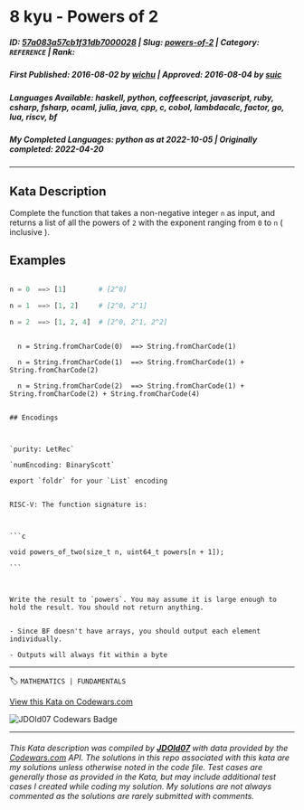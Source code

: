 # 8 kyu - Powers of 2

##### **ID**: [57a083a57cb1f31db7000028](https://www.codewars.com/kata/57a083a57cb1f31db7000028) | **Slug**: [powers-of-2](https://www.codewars.com/kata/57a083a57cb1f31db7000028) | **Category**: `REFERENCE` | **Rank**: <span style="color:white">8 kyu</span>

##### **First Published**: 2016-08-02 ***by*** [wichu](https://www.codewars.com/users/wichu) | **Approved**: 2016-08-04 ***by*** [suic](https://www.codewars.com/users/suic)

##### **Languages Available**: haskell, python, coffeescript, javascript, ruby, csharp, fsharp, ocaml, julia, java, cpp, c, cobol, lambdacalc, factor, go, lua, riscv, bf

##### **My Completed Languages**: python ***as at*** 2022-10-05 | **Originally completed**: 2022-04-20

---

## Kata Description


Complete the function that takes a non-negative integer `n` as input, and returns a list of all the powers of `2` with the exponent ranging from `0` to `n` ( inclusive ).



## Examples



```python

n = 0  ==> [1]        # [2^0]

n = 1  ==> [1, 2]     # [2^0, 2^1]

n = 2  ==> [1, 2, 4]  # [2^0, 2^1, 2^2]

```

```bf

  n = String.fromCharCode(0)  ==> String.fromCharCode(1)

  n = String.fromCharCode(1)  ==> String.fromCharCode(1) + String.fromCharCode(2)

  n = String.fromCharCode(2)  ==> String.fromCharCode(1) + String.fromCharCode(2) + String.fromCharCode(4)

```

~~~if:lambdacalc

## Encodings



`purity: LetRec`  

`numEncoding: BinaryScott`  

export `foldr` for your `List` encoding

~~~



~~~if:riscv

RISC-V: The function signature is:



```c

void powers_of_two(size_t n, uint64_t powers[n + 1]);

```



Write the result to `powers`. You may assume it is large enough to hold the result. You should not return anything.

~~~

~~~if:bf

- Since BF doesn't have arrays, you should output each element individually.

- Outputs will always fit within a byte

~~~

---


🏷 `MATHEMATICS | FUNDAMENTALS`


[View this Kata on Codewars.com](https://www.codewars.com/kata/57a083a57cb1f31db7000028)

![](https://www.codewars.com/users/jdold07/badges/large "JDOld07 Codewars Badge")

---

###### *This Kata description was compiled by [**JDOld07**](https://tpstech.dev) with data provided by the [Codewars.com](https://www.codewars.com) API.  The solutions in this repo associated with this kata are my solutions unless otherwise noted in the code file.  Test cases are generally those as provided in the Kata, but may include additional test cases I created while coding my solution.  My solutions are not always commented as the solutions are rarely submitted with comments.*
